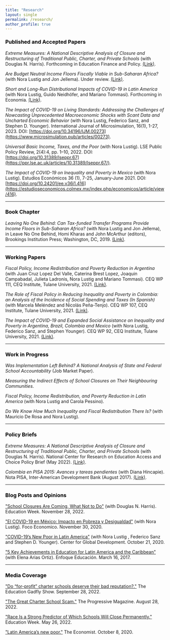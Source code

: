 ```yaml
---
title: "Research"
layout: single
permalink: /research/
author_profile: true
---
```


### <span style="color:#000000">Published and Accepted Papers</span> 

*Extreme Measures: A National Descriptive Analysis of Closure and Restructuring of Traditional Public, Charter, and Private Schools* (with Douglas N. Harris). Forthcoming in Education Finance and Policy. [(Link)](https://direct.mit.edu/edfp/article-abstract/doi/10.1162/edfp_a_00386/112923/Extreme-Measures-A-National-Descriptive-Analysis?redirectedFrom=fulltext).

*Are Budget Neutral Income Floors Fiscally Viable in Sub-Saharan Africa?* (with Nora Lustig and Jon Jellema). Under review. [(Link)](https://www.cgdev.org/sites/default/files/are-budget-neutral-income-floors-fiscally-viable-sub-saharan-africa.pdf).

*Short and Long-Run Distributional Impacts of COVID-19 in Latin America* (with Nora Lustig, Guido Neidhöfer, and Mariano Tommasi). Forthcoming in Economia. [(Link)](https://economia.lacea.org/Forthcoming%20papers/lustig_neidhofer_tommasi_covid_latam.pdf).

*The Impact of COVID-19 on Living Standards: Addressing the Challenges of Nowcasting Unprecedented Macroeconomic Shocks with Scant Data and Uncharted Economic Behavior* (with Nora Lustig, Federico Sanz, and Stephen D. Younger). International Journal of Microsimulation, 16(1), 1-27, 2023. DOI: [https://doi.org/10.34196/IJM.00273](https://www.microsimulation.pub/articles/00273).

*Universal Basic Income, Taxes, and the Poor* (with Nora Lustig). LSE Public Policy Review, 2(4):4, pp. 1–10, 2022. DOI: [https://doi.org/10.31389/lseppr.67](https://ppr.lse.ac.uk/articles/10.31389/lseppr.67/).

*The Impact of COVID-19 on Inequality and Poverty in Mexico* (with Nora Lustig). Estudios
Económicos 36 (1), 7-25, January-June 2021. DOI: [https://doi.org/10.24201/ee.v36i1.416](https://estudioseconomicos.colmex.mx/index.php/economicos/article/view/416).

---

### <span style="color:#000000">Book Chapter</span>  

*Leaving No One Behind: Can Tax-funded Transfer Programs Provide Income Floors in Sub-Saharan Africa?* (with Nora Lustig and Jon Jellema), in Leave No One Behind, Homi Kharas and John McArthur (editors), Brookings Institution Press; Washington, DC, 2019. [(Link)](https://www.brookings.edu/wp-content/uploads/2019/09/LNOB_Chapter9.pdf).

---

### <span style="color:#000000">Working Papers</span> 

*Fiscal Policy, Income Redistribution and Poverty Reduction in Argentina* (with Juan Cruz Lopez Del Valle, Caterina Brest Lopez, Joaquin Campabadal, Julieta Ladronis, Nora Lustig and Mariano Tommasi). CEQ WP 111, CEQ Institute, Tulane University, 2021. [(Link)](https://repec.tulane.edu/RePEc/ceq/ceq111.pdf).

*The Role of Fiscal Policy in Reducing Inequality and Poverty in Colombia: an Analysis of the Incidence of Social Spending and Taxes (In Spanish)* (with Marcela Meléndez and Nicolás Peña-Tenjo). CEQ WP 107, CEQ Institute, Tulane University, 2021. [(Link)](http://repec.tulane.edu/RePEc/ceq/ceq107.pdf).

*The Impact of COVID-19 and Expanded Social Assistance on Inequality and Poverty in Argentina, Brazil, Colombia and Mexico* (with Nora Lustig, Federico Sanz, and Stephen Younger). CEQ WP 92, CEQ Institute, Tulane University, 2021. [(Link)](http://repec.tulane.edu/RePEc/ceq/ceq92.pdf).

---

### <span style="color:#000000">Work in Progress</span>  

*Was Implementation Left Behind? A National Analysis of State and Federal School Accountability* (Job Market Paper).

*Measuring the Indirect Effects of School Closures on Their Neighbouring Communities*.

*Fiscal Policy, Income Redistribution, and Poverty Reduction in Latin America* (with Nora Lustig and Carola Pessino).

*Do We Know How Much Inequality and Fiscal Redistribution There Is?* (with Mauricio De Rosa and Nora Lustig).

---

### <span style="color:#000000">Policy Briefs</span> 

*Extreme Measures: A National Descriptive Analysis of Closure and Restructuring of Traditional Public, Charter, and Private Schools* (with Douglas N. Harris). National Center for Research on Education Access and Choice Policy Brief (May 2022). [(Link)](https://reachcentered.org/uploads/policybrief/REACH-National-Closure-Restructuring-2022-05-24.pdf).

*Colombia en PISA 2015: Avances y tareas pendientes* (with Diana Hincapie). Nota PISA, Inter-American Development Bank (August 2017). [(Link)](https://publications.iadb.org/es/colombia-en-pisa-2015-avances-y-tareas-pendientes). 

---

### <span style="color:#000000">Blog Posts and Opinions</span> 

["School Closures Are Coming, What Not to Do"](https://www.edweek.org/leadership/opinion-school-closures-are-coming-what-not-to-do/2022/11) (with Douglas N. Harris). Education Week. November 28, 2022.

["El COVID-19 en México: Impacto en Pobreza y Desigualdad"](https://dev.focoeconomico.org/2020/11/30/el-covid-19-en-mexico-impacto-en-pobreza-y-desigualdad/) (with Nora Lustig). Foco Economico. November 30, 2020.

["COVID-19’s New Poor in Latin America"](https://www.cgdev.org/blog/covid-19s-new-poor-latin-america) (with Nora Lustig , Federico Sanz and Stephen D. Younger). Center for Global Development. October 21, 2020.

["5 Key Achievements in Education for Latin America and the Caribbean"](https://blogs.iadb.org/educacion/en/cima-5-key-achievements-in-education-for-latin-america-and-the-caribbean/) (with Elena Arias Ortiz). Enfoque Educación. March 16, 2017.

---

### <span style="color:#000000">Media Coverage</span> 

["Do “for-profit” charter schools deserve their bad reputation?."](https://fordhaminstitute.org/national/resources/education-gadfly-show-839-do-profit-charter-schools-deserve-their-bad-reputation) The Education Gadfly Show. September 28, 2022.

["The Great Charter School Scam."](https://progressive.org/magazine/the-great-charter-school-scam-burris/) The Progressive Magazine. August 28, 2022.

["Race Is a Strong Predictor of Which Schools Will Close Permanently."](https://www.edweek.org/leadership/race-is-a-strong-predictor-of-which-schools-will-close-permanently-study-shows/2022/05) Education Week. May 26, 2022.

["Latin America’s new poor."](https://www.economist.com/the-americas/2020/10/08/latin-americas-new-poor) The Economist. October 8, 2020.



